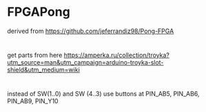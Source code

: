 # FPGAPong 
derived from https://github.com/jeferrandiz98/Pong-FPGA
#
get parts from here https://amperka.ru/collection/troyka?utm_source=man&utm_campaign=arduino-troyka-slot-shield&utm_medium=wiki
#
instead of SW(1..0) and SW (4..3) use buttons at PIN_AB5, PIN_AB6, PIN_AB9, PIN_Y10


